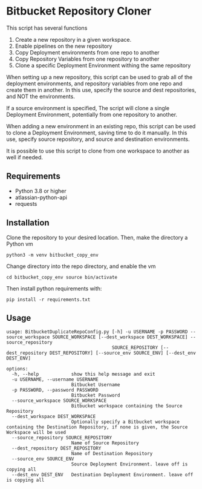 # Bitbucket Repository Cloner

This script has several functions

1. Create a new repository in a given workspace.
2. Enable pipelines on the new repository
3. Copy Deployment environments from one repo to another
4. Copy Repository Variables from one repository to another
5. Clone a specific Deployment Environment withing the same repository

When setting up a new repository, this script can be used to grab all of the deployment environments, and repository variables
from one repo and create them in another. In this use, specify the source and dest repositories, and NOT the environments.

If a source environment is specified, The script will clone a single Deployment Environment, potentially from one repository to another.

When adding a new environment in an existing repo, this script can be used to clone a Deployment Environment, saving
time to do it manually. In this use, specify source repository, and source and destination environments.

It is possible to use this script to clone from one workspace to another as well if needed.

## Requirements

-   Python 3.8 or higher
-   atlassian-python-api
-   requests

## Installation

Clone the repository to your desired location. Then, make the directory a Python vm

`python3 -m venv bitbucket_copy_env`

Change directory into the repo directory, and enable the vm

`cd bitbucket_copy_env
 source bin/activate`

Then install python requirements with:

`pip install -r requirements.txt`

## Usage

```
usage: BitbucketDuplicateRepoConfig.py [-h] -u USERNAME -p PASSWORD --source_workspace SOURCE_WORKSPACE [--dest_workspace DEST_WORKSPACE] --source_repository
                                       SOURCE_REPOSITORY [--dest_repository DEST_REPOSITORY] [--source_env SOURCE_ENV] [--dest_env DEST_ENV]

options:
  -h, --help            show this help message and exit
  -u USERNAME, --username USERNAME
                        Bitbucket Username
  -p PASSWORD, --password PASSWORD
                        Bitbucket Password
  --source_workspace SOURCE_WORKSPACE
                        Bitbucket workspace containing the Source Repository
  --dest_workspace DEST_WORKSPACE
                        Optionally specify a Bitbucket workspace containing the Destination Repository, if none is given, the Source Workspace will be used
  --source_repository SOURCE_REPOSITORY
                        Name of Source Repository
  --dest_repository DEST_REPOSITORY
                        Name of Destination Repository
  --source_env SOURCE_ENV
                        Source Deployment Environment. leave off is copying all
  --dest_env DEST_ENV   Destination Deployment Environment. leave off is copying all
```
